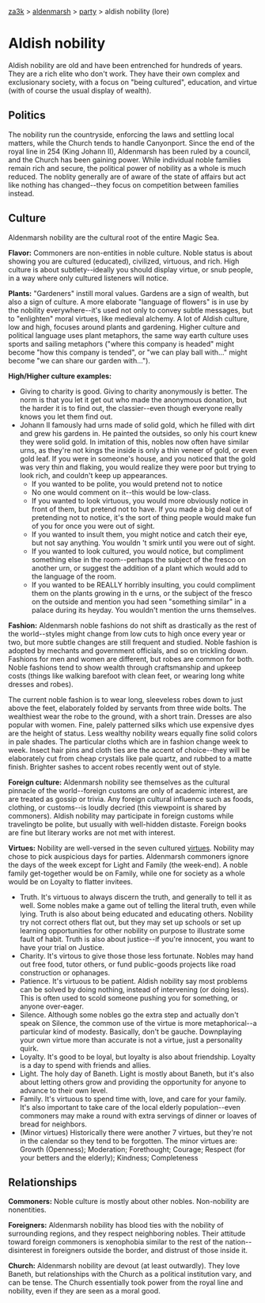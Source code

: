 [za3k](/) > [aldenmarsh](/aldenmarsh) > [party](players1.md) > aldish nobility (lore)
# Aldish nobility

Aldish nobility are old and have been entrenched for hundreds of years. They are a rich elite who don't work. They have their own complex and exclusionary society, with a focus on "being cultured", education, and virtue (with of course the usual display of wealth). 

## Politics

The nobility run the countryside, enforcing the laws and settling local matters, while the Church tends to handle Canyonport. Since the end of the royal line in 254 (King Johann II), Aldenmarsh has been ruled by a council, and the Church has been gaining power. While individual noble families remain rich and secure, the political power of nobility as a whole is much reduced. The noblity generally are of aware of the state of affairs but act like nothing has changed--they focus on competition between families instead.

## Culture

Aldenmarsh nobility are the cultural root of the entire Magic Sea.

**Flavor:** Commoners are non-entities in noble culture. Noble status is about showing you are cultured (educated), civilized, virtuous, and rich. High culture is about subtlety--ideally you should display virtue, or snub people, in a way where only cultured listeners will notice.

**Plants:** "Gardeners" instill moral values. Gardens are a sign of wealth, but also a sign of culture. A more elaborate "language of flowers" is in use by the nobility everywhere--it's used not only to convey subtle messages, but to "enlighten" moral virtues, like medieval alchemy. A lot of Aldish culture, low and high, focuses around plants and gardening. Higher culture and political language uses plant metaphors, the same way earth culture uses sports and sailing metaphors ("where this company is headed" might become "how this company is tended", or "we can play ball with..." might become "we can share our garden with...").

**High/Higher culture examples:**
- Giving to charity is good. Giving to charity anonymously is better. The norm is that you let it get out who made the anonymous donation, but the harder it is to find out, the classier--even though everyone really knows you let them find out.
- Johann II famously had urns made of solid gold, which he filled with dirt and grew his gardens in. He painted the outsides, so only his court knew they were solid gold. In imitation of this, nobles now often have similar urns, as they're not kings the inside is only a thin veneer of gold, or even gold leaf. If you were in someone's house, and you noticed that the gold was very thin and flaking, you would realize they were poor but trying to look rich, and couldn't keep up appearances.
    - If you wanted to be polite, you would pretend not to notice
    - No one would comment on it--this would be low-class.
    - If you wanted to look virtuous, you would more obviously notice in front of them, but pretend not to     have. If you made a big deal out of pretending not to notice, it's the sort of thing people would make fun of you for once you were out of sight.
    - If you wanted to insult them, you might notice and catch their eye, but not say anything. You wouldn    't smirk until you were out of sight.
    - If you wanted to look cultured, you would notice, but compliment something else in the room--perhaps     the subject of the fresco on another urn, or suggest the addition of a plant which would add to the language of the room.
    - If you wanted to be REALLY horribly insulting, you could compliment them on the plants growing in th    e urns, or the subject of the fresco on the outside and mention you had seen "something similar" in a palace during its heyday. You wouldn't mention the urns themselves.

**Fashion:** Aldenmarsh noble fashions do not shift as drastically as the rest of the world--styles might change from low cuts to high once every year or two, but more subtle changes are still frequent and studied. Noble fashion is adopted by mechants and government officials, and so on trickling down. Fashions for men and women are different, but robes are common for both. Noble fashions tend to show wealth through craftsmanship and upkeep costs (things like walking barefoot with clean feet, or wearing long white dresses and robes). 

The current noble fashion is to wear long, sleeveless robes down to just above the feet, elaborately folded by servants from three wide bolts. The wealthiest wear the robe to the ground, with a short train. Dresses are also popular with women. Fine, palely patterned silks which use expensive dyes are the height of status. Less wealthy nobility wears equally fine solid colors in pale shades. The particular cloths which are in fashion change week to week. Insect hair pins and cloth ties are the accent of choice--they will be elaborately cut from cheap crystals like pale quartz, and rubbed to a matte finish. Brighter sashes to accent robes recently went out of style.

**Foreign culture:** Aldenmarsh nobility see themselves as the cultural pinnacle of the world--foreign customs are only of academic interest, are are treated as gossip or trivia. Any foreign cultural influence such as foods, clothing, or customs--is loudly decried (this viewpoint is shared by commoners). Aldish nobility may participate in foreign customs while travelingto be polite, but usually with well-hidden distaste. Foreign books are fine but literary works are not met with interest.

**Virtues:** Nobility are well-versed in the seven cultured [virtues](/aldenmarsh/days_of_week.md). Nobility may chose to pick auspicious days for parties. Aldenmarsh commoners ignore the days of the week except for Light and Family (the week-end). A noble family get-together would be on Family, while one for society as a whole would be on Loyalty to flatter invitees.

- Truth. It's virtuous to always discern the truth, and generally to tell it as well. Some nobles make a game out of telling the literal truth, even while lying. Truth is also about being educated and educating others. Nobility try not correct others flat out, but they may set up schools or set up learning opportunities for other nobility on purpose to illustrate some fault of habit. Truth is also about justice--if you're innocent, you want to have your trial on Justice.
- Charity. It's virtous to give those those less fortunate. Nobles may hand out free food, tutor others, or fund public-goods projects like road construction or ophanages.
- Patience. It's virtuous to be patient. Aldish nobility say most problems can be solved by doing nothing, instead of intervening (or doing less). This is often used to scold someone pushing you for something, or anyone over-eager.
- Silence. Although some nobles go the extra step and actually don't speak on Silence, the common use of the virtue is more metaphorical--a particular kind of modesty. Basically, don't be gauche. Downplaying your own virtue more than accurate is not a virtue, just a personality quirk.
- Loyalty. It's good to be loyal, but loyalty is also about friendship. Loyalty is a day to spend with friends and allies.
- Light. The holy day of Baneth. Light is mostly about Baneth, but it's also about letting others grow and providing the opportunity for anyone to advance to their own level.
- Family. It's virtuous to spend time with, love, and care for your family. It's also important to take care of the local elderly population--even commoners may make a round with extra servings of dinner or loaves of bread for neighbors.
- (Minor virtues) Historically there were another 7 virtues, but they're not in the calendar so they tend to be forgotten. The minor virtues are: Growth (Openness); Moderation; Forethought; Courage; Respect (for your betters and the elderly); Kindness; Completeness

## Relationships

**Commoners:** Noble culture is mostly about other nobles. Non-nobility are nonentities. 

**Foreigners:** Aldenmarsh nobility has blood ties with the nobility of surrounding regions, and they respect neighboring nobles. Their attitude toward foreign commoners is xenophobia similar to the rest of the nation--disinterest in foreigners outside the border, and distrust of those inside it.

**Church:** Aldenmarsh nobility are devout (at least outwardly). They love Baneth, but relationships with the Church as a political institution vary, and can be tense. The Church essentially took power from the royal line and nobility, even if they are seen as a moral good.
